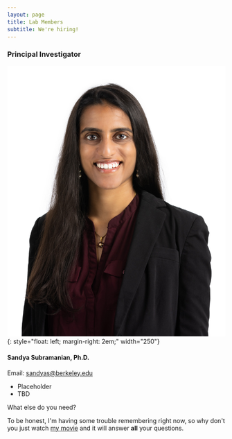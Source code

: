 ```yaml
---
layout: page
title: Lab Members
subtitle: We're hiring!
---
```


### Principal Investigator

![Sandya_headshot](/assets/img/20220609_0469_SSubramanian_cropped.jpg){: style="float: left; margin-right: 2em;" width="250"}

#### Sandya Subramanian, Ph.D.

Email: <a href="mailto:sandyas@berkeley.edu">sandyas@berkeley.edu</a>

  - Placeholder
  - TBD

What else do you need?

To be honest, I'm having some trouble remembering right now, so why don't you just watch [my movie](https://en.wikipedia.org/wiki/The_Princess_Bride_%28film%29) and it will answer **all** your questions.
